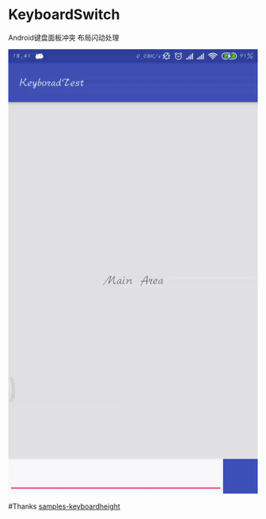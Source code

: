 # KeyboardSwitch
Android键盘面板冲突 布局闪动处理

![screenshot.git](/art/screenshot.gif)

#Thanks
[samples-keyboardheight](https://github.com/siebeprojects/samples-keyboardheight)

